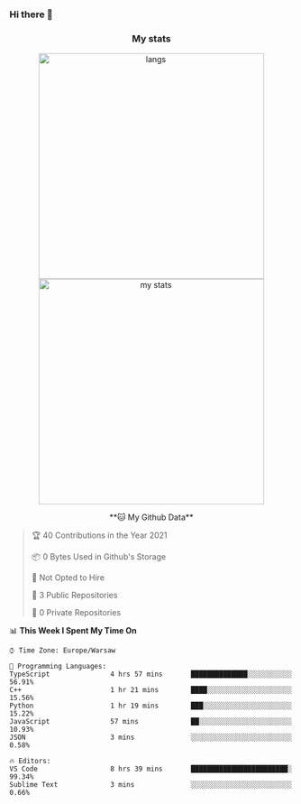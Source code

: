 ### Hi there 👋

<!--
**DamianKocjan/DamianKocjan** is a ✨ _special_ ✨ repository because its `README.md` (this file) appears on your GitHub profile.

Here are some ideas to get you started:

- 🔭 I’m currently working on ...
- 🌱 I’m currently learning ...
- 👯 I’m looking to collaborate on ...
- 🤔 I’m looking for help with ...
- 💬 Ask me about ...
- 📫 How to reach me: ...
- 😄 Pronouns: ...
- ⚡ Fun fact: ...
-->

<h3 align="center">My stats</h3>

<p align="center">
  <img src="https://github-readme-stats.vercel.app/api/top-langs/?username=DamianKocjan&layout=compact" width="400" alt="langs" />
  <br />
  <img src="https://github-readme-stats.vercel.app/api?username=DamianKocjan&count_private=true&show_icons=true" width="400" alt="my stats" />
  <br />
  <p align="center">
    <!--START_SECTION:waka-->
**🐱 My Github Data** 

> 🏆 40 Contributions in the Year 2021
 > 
> 📦 0 Bytes Used in Github's Storage 
 > 
> 🚫 Not Opted to Hire
 > 
> 📜 3 Public Repositories 
 > 
> 🔑 0 Private Repositories  
 > 
📊 **This Week I Spent My Time On** 

```text
⌚︎ Time Zone: Europe/Warsaw

💬 Programming Languages: 
TypeScript               4 hrs 57 mins       ██████████████░░░░░░░░░░░   56.91% 
C++                      1 hr 21 mins        ████░░░░░░░░░░░░░░░░░░░░░   15.56% 
Python                   1 hr 19 mins        ███░░░░░░░░░░░░░░░░░░░░░░   15.22% 
JavaScript               57 mins             ██░░░░░░░░░░░░░░░░░░░░░░░   10.93% 
JSON                     3 mins              ░░░░░░░░░░░░░░░░░░░░░░░░░   0.58%

🔥 Editors: 
VS Code                  8 hrs 39 mins       ████████████████████████░   99.34% 
Sublime Text             3 mins              ░░░░░░░░░░░░░░░░░░░░░░░░░   0.66%

```


<!--END_SECTION:waka-->
  </p>
</p>
